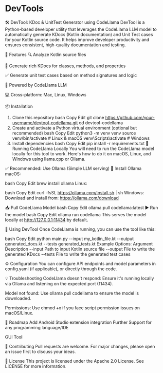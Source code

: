 # DevTools

🛠️ DevTool: KDoc & UnitTest Generator using CodeLlama
DevTool is a Python-based developer utility that leverages the CodeLlama LLM model to automatically generate KDocs (Kotlin documentation) and Unit Test cases for your Kotlin source code. It helps improve developer productivity and ensures consistent, high-quality documentation and testing.

🚀 Features
🔍 Analyze Kotlin source files

📝 Generate rich KDocs for classes, methods, and properties

✅ Generate unit test cases based on method signatures and logic

🤖 Powered by CodeLlama LLM

💻 Cross-platform: Mac, Linux, Windows

📦 Installation
1. Clone this repository
bash
Copy
Edit
git clone https://github.com/your-username/devtool-codellama.git
cd devtool-codellama
2. Create and activate a Python virtual environment (optional but recommended)
bash
Copy
Edit
python3 -m venv venv
source venv/bin/activate  # Linux & macOS
venv\Scripts\activate     # Windows
3. Install dependencies
bash
Copy
Edit
pip install -r requirements.txt
🧠 Running CodeLlama Locally
You will need to run the CodeLlama model locally for this tool to work. Here's how to do it on macOS, Linux, and Windows using llama.cpp or Ollama.

✅ Recommended: Use Ollama (Simple LLM serving)
🔧 Install Ollama
macOS:

bash
Copy
Edit
brew install ollama
Linux:

bash
Copy
Edit
curl -fsSL https://ollama.com/install.sh | sh
Windows:
Download and install from: https://ollama.com/download

📥 Pull CodeLlama Model
bash
Copy
Edit
ollama pull codellama:latest
▶️ Run the model
bash
Copy
Edit
ollama run codellama
This serves the model locally at http://127.0.0.1:11434 by default.

🧪 Using DevTool
Once CodeLlama is running, you can use the tool like this:

bash
Copy
Edit
python main.py --input my_kotlin_file.kt --output generated_docs.kt --tests generated_tests.kt
Example Options:
Argument	Description
--input	Path to input Kotlin source file
--output	File to write the generated KDocs
--tests	File to write the generated test cases

⚙️ Configuration
You can configure API endpoints and model parameters in config.yaml (if applicable), or directly through the code.


💡 Troubleshooting
CodeLlama doesn't respond: Ensure it's running locally via Ollama and listening on the expected port (11434).

Model not found: Use ollama pull codellama to ensure the model is downloaded.

Permissions: Use chmod +x if you face script permission issues on macOS/Linux.

🧩 Roadmap
 Add Android Studio extension integration
 Further Support for any programming language/IDE

 GUI Tool

🤝 Contributing
Pull requests are welcome. For major changes, please open an issue first to discuss your ideas.

📝 License
This project is licensed under the Apache 2.0 License. See LICENSE for more information.
